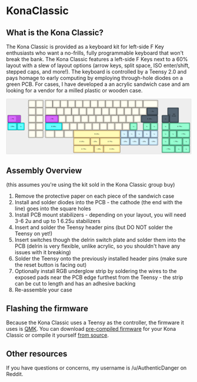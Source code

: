 # KonaClassic

## What is the Kona Classic?

The Kona Classic is provided as a keyboard kit for left-side F Key enthusiasts who want a no-frills, fully programmable keyboard that won't break the bank. The Kona Classic features a left-side F Keys next to a 60% layout with a slew of layout options (arrow keys, split space, ISO enter/shift, stepped caps, and more!). The keyboard is controlled by a Teensy 2.0 and pays homage to early computing by employing through-hole diodes on a green PCB. For cases, I have developed a an acrylic sandwich case and am looking for a vendor for a milled plastic or wooden case.

![Kona Clasic PCB Supported Layouts](KonaClassicPCBLayouts.png)

## Assembly Overview
(this assumes you're using the kit sold in the Kona Classic group buy)

1. Remove the protective paper on each piece of the sandwich case
2. Install and solder diodes into the PCB - the cathode (the end with the line) goes into the square holes
3. Install PCB mount stabilizers - depending on your layout, you will need 3-6 2u and up to 1 6.25u stabilizers
4. Insert and solder the Teensy header pins (but DO NOT solder the Teensy on yet!)
5. Insert switches though the delrin switch plate and solder them into the PCB (delrin is very flexible, unlike acrylic, so you shouldn't have any issues with it breaking)
6. Solder the Teensy onto the previously installed header pins (make sure the reset button is facing out)
7. Optionally install RGB underglow strip by soldering the wires to the exposed pads near the PCB edge furthest from the Teensy - the strip can be cut to length and has an adhesive backing
8. Re-assemble your case

## Flashing the firmware

Because the Kona Classic uses a Teensy as the controller, the firmware it uses is [QMK](https://github.com/qmk/qmk_firmware). You can download [pre-compiled firmware](KonaClassic/QMKFirmware/) for your Kona Classic or compile it yourself [from source](KonaClassic/QMKFirmware/source/).

## Other resources

If you have questions or concerns, my username is /u/AuthenticDanger on Reddit.